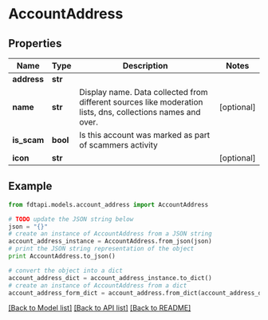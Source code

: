 # AccountAddress


## Properties
Name | Type | Description | Notes
------------ | ------------- | ------------- | -------------
**address** | **str** |  | 
**name** | **str** | Display name. Data collected from different sources like moderation lists, dns, collections names and over. | [optional] 
**is_scam** | **bool** | Is this account was marked as part of scammers activity | 
**icon** | **str** |  | [optional] 

## Example

```python
from fdtapi.models.account_address import AccountAddress

# TODO update the JSON string below
json = "{}"
# create an instance of AccountAddress from a JSON string
account_address_instance = AccountAddress.from_json(json)
# print the JSON string representation of the object
print AccountAddress.to_json()

# convert the object into a dict
account_address_dict = account_address_instance.to_dict()
# create an instance of AccountAddress from a dict
account_address_form_dict = account_address.from_dict(account_address_dict)
```
[[Back to Model list]](../README.md#documentation-for-models) [[Back to API list]](../README.md#documentation-for-api-endpoints) [[Back to README]](../README.md)


